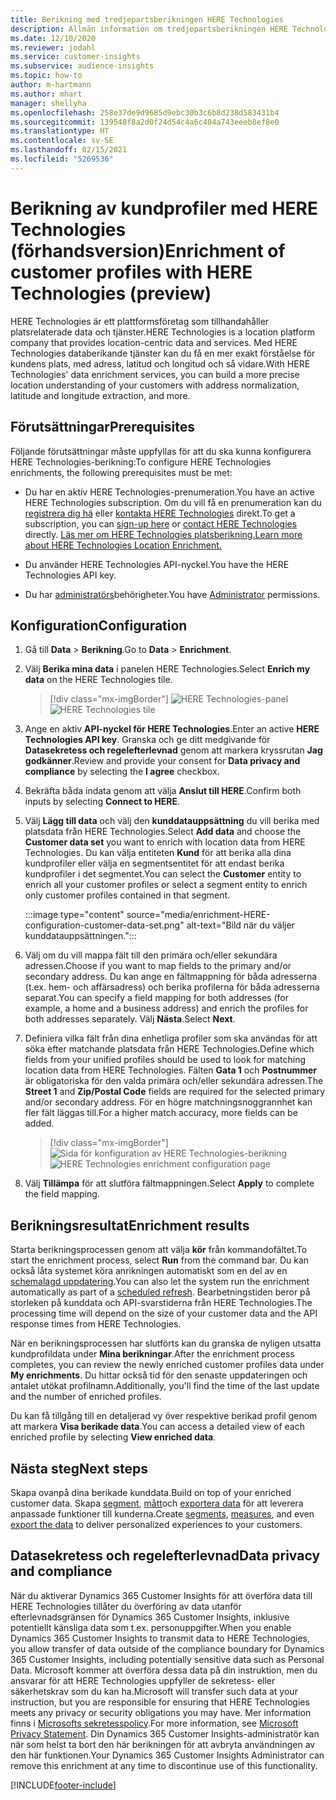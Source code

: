 ```yaml
---
title: Berikning med tredjepartsberikningen HERE Technologies
description: Allmän information om tredjepartsberikningen HERE Technologies.
ms.date: 12/10/2020
ms.reviewer: jodahl
ms.service: customer-insights
ms.subservice: audience-insights
ms.topic: how-to
author: m-hartmann
ms.author: mhart
manager: shellyha
ms.openlocfilehash: 258e37de9d9685d9ebc30b3c6b8d238d583431b4
ms.sourcegitcommit: 139548f8a2d0f24d54c4a6c404a743eeeb8ef8e0
ms.translationtype: HT
ms.contentlocale: sv-SE
ms.lasthandoff: 02/15/2021
ms.locfileid: "5269536"
---
```

# <a name="enrichment-of-customer-profiles-with-here-technologies-preview"></a><span data-ttu-id="e31a2-103">Berikning av kundprofiler med HERE Technologies (förhandsversion)</span><span class="sxs-lookup"><span data-stu-id="e31a2-103">Enrichment of customer profiles with HERE Technologies (preview)</span></span>

<span data-ttu-id="e31a2-104">HERE Technologies är ett plattformsföretag som tillhandahåller platsrelaterade data och tjänster.</span><span class="sxs-lookup"><span data-stu-id="e31a2-104">HERE Technologies is a location platform company that provides location-centric data and services.</span></span> <span data-ttu-id="e31a2-105">Med HERE Technologies databerikande tjänster kan du få en mer exakt förståelse för kundens plats, med adress, latitud och longitud och så vidare.</span><span class="sxs-lookup"><span data-stu-id="e31a2-105">With HERE Technologies' data enrichment services, you can build a more precise location understanding of your customers with address normalization, latitude and longitude extraction, and more.</span></span>

## <a name="prerequisites"></a><span data-ttu-id="e31a2-106">Förutsättningar</span><span class="sxs-lookup"><span data-stu-id="e31a2-106">Prerequisites</span></span>

<span data-ttu-id="e31a2-107">Följande förutsättningar måste uppfyllas för att du ska kunna konfigurera HERE Technologies-berikning:</span><span class="sxs-lookup"><span data-stu-id="e31a2-107">To configure HERE Technologies enrichments, the following prerequisites must be met:</span></span>

- <span data-ttu-id="e31a2-108">Du har en aktiv HERE Technologies-prenumeration.</span><span class="sxs-lookup"><span data-stu-id="e31a2-108">You have an active HERE Technologies subscription.</span></span> <span data-ttu-id="e31a2-109">Om du vill få en prenumeration kan du [registrera dig hä](https://developer.here.com/sign-up?utm_medium=referral&utm_source=Microsoft-Dynamics-CI&create=Freemium-Basic) eller [kontakta HERE Technologies](https://developer.here.com/help?utm_medium=referral&utm_source=Microsoft-Dynamics-CI#how-can-we-help-you) direkt.</span><span class="sxs-lookup"><span data-stu-id="e31a2-109">To get a subscription, you can [sign-up here](https://developer.here.com/sign-up?utm_medium=referral&utm_source=Microsoft-Dynamics-CI&create=Freemium-Basic) or [contact HERE Technologies](https://developer.here.com/help?utm_medium=referral&utm_source=Microsoft-Dynamics-CI#how-can-we-help-you) directly.</span></span> [<span data-ttu-id="e31a2-110">Läs mer om HERE Technologies platsberikning.</span><span class="sxs-lookup"><span data-stu-id="e31a2-110">Learn more about HERE Technologies Location Enrichment.</span></span>](https://developer.here.com/location-enrichment?cid=Dev-MicrosoftDynamics-DB-0-Dev-&utm_source=MicrosoftDynamics&utm_medium=referral&utm_campaign=Online_Dev_ReferralMicrosoft)

- <span data-ttu-id="e31a2-111">Du använder HERE Technologies API-nyckel.</span><span class="sxs-lookup"><span data-stu-id="e31a2-111">You have the HERE Technologies API key.</span></span>

- <span data-ttu-id="e31a2-112">Du har [administratörs](permissions.md#administrator)behörigheter.</span><span class="sxs-lookup"><span data-stu-id="e31a2-112">You have [Administrator](permissions.md#administrator) permissions.</span></span>

## <a name="configuration"></a><span data-ttu-id="e31a2-113">Konfiguration</span><span class="sxs-lookup"><span data-stu-id="e31a2-113">Configuration</span></span>

1. <span data-ttu-id="e31a2-114">Gå till **Data** > **Berikning**.</span><span class="sxs-lookup"><span data-stu-id="e31a2-114">Go to **Data** > **Enrichment**.</span></span>

1. <span data-ttu-id="e31a2-115">Välj **Berika mina data** i panelen HERE Technologies.</span><span class="sxs-lookup"><span data-stu-id="e31a2-115">Select **Enrich my data** on the HERE Technologies tile.</span></span>

   > [!div class="mx-imgBorder"]
   > <span data-ttu-id="e31a2-116">![HERE Technologies-panel](media/HERE-tile.png "HERE Technologies-panel")</span><span class="sxs-lookup"><span data-stu-id="e31a2-116">![HERE Technologies tile](media/HERE-tile.png "HERE Technologies tile")</span></span>

1. <span data-ttu-id="e31a2-117">Ange en aktiv **API-nyckel för HERE Technologies**.</span><span class="sxs-lookup"><span data-stu-id="e31a2-117">Enter an active **HERE Technologies API key**.</span></span> <span data-ttu-id="e31a2-118">Granska och ge ditt medgivande för **Datasekretess och regelefterlevnad** genom att markera kryssrutan **Jag godkänner**.</span><span class="sxs-lookup"><span data-stu-id="e31a2-118">Review and provide your consent for **Data privacy and compliance** by selecting the **I agree** checkbox.</span></span> 

1. <span data-ttu-id="e31a2-119">Bekräfta båda indata genom att välja **Anslut till HERE**.</span><span class="sxs-lookup"><span data-stu-id="e31a2-119">Confirm both inputs by selecting **Connect to HERE**.</span></span>

1.  <span data-ttu-id="e31a2-120">Välj **Lägg till data** och välj den **kunddatauppsättning** du vill berika med platsdata från HERE Technologies.</span><span class="sxs-lookup"><span data-stu-id="e31a2-120">Select **Add data** and choose the **Customer data set** you want to enrich with location data from HERE Technologies.</span></span> <span data-ttu-id="e31a2-121">Du kan välja entiteten **Kund** för att berika alla dina kundprofiler eller välja en segmentsentitet för att endast berika kundprofiler i det segmentet.</span><span class="sxs-lookup"><span data-stu-id="e31a2-121">You can select the **Customer** entity to enrich all your customer profiles or select a segment entity to enrich only customer profiles contained in that segment.</span></span>

    :::image type="content" source="media/enrichment-HERE-configuration-customer-data-set.png" alt-text="Bild när du väljer kunddatauppsättningen.":::

1. <span data-ttu-id="e31a2-123">Välj om du vill mappa fält till den primära och/eller sekundära adressen.</span><span class="sxs-lookup"><span data-stu-id="e31a2-123">Choose if you want to map fields to the primary and/or secondary address.</span></span> <span data-ttu-id="e31a2-124">Du kan ange en fältmappning för båda adresserna (t.ex. hem- och affärsadress) och berika profilerna för båda adresserna separat.</span><span class="sxs-lookup"><span data-stu-id="e31a2-124">You can specify a field mapping for both addresses (for example, a home and a business address) and enrich the profiles for both addresses separately.</span></span> <span data-ttu-id="e31a2-125">Välj **Nästa**.</span><span class="sxs-lookup"><span data-stu-id="e31a2-125">Select **Next**.</span></span>

1. <span data-ttu-id="e31a2-126">Definiera vilka fält från dina enhetliga profiler som ska användas för att söka efter matchande platsdata från HERE Technologies.</span><span class="sxs-lookup"><span data-stu-id="e31a2-126">Define which fields from your unified profiles should be used to look for matching location data from HERE Technologies.</span></span> <span data-ttu-id="e31a2-127">Fälten **Gata 1** och **Postnummer** är obligatoriska för den valda primära och/eller sekundära adressen.</span><span class="sxs-lookup"><span data-stu-id="e31a2-127">The **Street 1** and **Zip/Postal Code** fields are required for the selected primary and/or secondary address.</span></span> <span data-ttu-id="e31a2-128">För en högre matchningsnoggrannhet kan fler fält läggas till.</span><span class="sxs-lookup"><span data-stu-id="e31a2-128">For a higher match accuracy, more fields can be added.</span></span>

   > [!div class="mx-imgBorder"]
   > <span data-ttu-id="e31a2-129">![Sida för konfiguration av HERE Technologies-berikning](media/enrichment-HERE-configuration.png "Sida för konfiguration av HERE Technologies-berikning")</span><span class="sxs-lookup"><span data-stu-id="e31a2-129">![HERE Technologies enrichment configuration page](media/enrichment-HERE-configuration.png "HERE Technologies enrichment configuration page")</span></span>

1. <span data-ttu-id="e31a2-130">Välj **Tillämpa** för att slutföra fältmappningen.</span><span class="sxs-lookup"><span data-stu-id="e31a2-130">Select **Apply** to complete the field mapping.</span></span>

## <a name="enrichment-results"></a><span data-ttu-id="e31a2-131">Berikningsresultat</span><span class="sxs-lookup"><span data-stu-id="e31a2-131">Enrichment results</span></span>

<span data-ttu-id="e31a2-132">Starta berikningsprocessen genom att välja **kör** från kommandofältet.</span><span class="sxs-lookup"><span data-stu-id="e31a2-132">To start the enrichment process, select **Run** from the command bar.</span></span> <span data-ttu-id="e31a2-133">Du kan också låta systemet köra anrikningen automatiskt som en del av en [schemalagd uppdatering](system.md#schedule-tab).</span><span class="sxs-lookup"><span data-stu-id="e31a2-133">You can also let the system run the enrichment automatically as part of a [scheduled refresh](system.md#schedule-tab).</span></span> <span data-ttu-id="e31a2-134">Bearbetningstiden beror på storleken på kunddata och API-svarstiderna från HERE Technologies.</span><span class="sxs-lookup"><span data-stu-id="e31a2-134">The processing time will depend on the size of your customer data and the API response times from HERE Technologies.</span></span>

<span data-ttu-id="e31a2-135">När en berikningsprocessen har slutförts kan du granska de nyligen utsatta kundprofildata under **Mina berikningar**.</span><span class="sxs-lookup"><span data-stu-id="e31a2-135">After the enrichment process completes, you can review the newly enriched customer profiles data under **My enrichments**.</span></span> <span data-ttu-id="e31a2-136">Du hittar också tid för den senaste uppdateringen och antalet utökat profilnamn.</span><span class="sxs-lookup"><span data-stu-id="e31a2-136">Additionally, you'll find the time of the last update and the number of enriched profiles.</span></span>

<span data-ttu-id="e31a2-137">Du kan få tillgång till en detaljerad vy över respektive berikad profil genom att markera **Visa berikade data**.</span><span class="sxs-lookup"><span data-stu-id="e31a2-137">You can access a detailed view of each enriched profile by selecting **View enriched data**.</span></span>

## <a name="next-steps"></a><span data-ttu-id="e31a2-138">Nästa steg</span><span class="sxs-lookup"><span data-stu-id="e31a2-138">Next steps</span></span>

<span data-ttu-id="e31a2-139">Skapa ovanpå dina berikade kunddata.</span><span class="sxs-lookup"><span data-stu-id="e31a2-139">Build on top of your enriched customer data.</span></span> <span data-ttu-id="e31a2-140">Skapa [segment](segments.md), [mått](measures.md)och [exportera data](export-destinations.md) för att leverera anpassade funktioner till kunderna.</span><span class="sxs-lookup"><span data-stu-id="e31a2-140">Create [segments](segments.md), [measures](measures.md), and even [export the data](export-destinations.md) to deliver personalized experiences to your customers.</span></span>

## <a name="data-privacy-and-compliance"></a><span data-ttu-id="e31a2-141">Datasekretess och regelefterlevnad</span><span class="sxs-lookup"><span data-stu-id="e31a2-141">Data privacy and compliance</span></span>

<span data-ttu-id="e31a2-142">När du aktiverar Dynamics 365 Customer Insights för att överföra data till HERE Technologies tillåter du överföring av data utanför efterlevnadsgränsen för Dynamics 365 Customer Insights, inklusive potentiellt känsliga data som t.ex. personuppgifter.</span><span class="sxs-lookup"><span data-stu-id="e31a2-142">When you enable Dynamics 365 Customer Insights to transmit data to HERE Technologies, you allow transfer of data outside of the compliance boundary for Dynamics 365 Customer Insights, including potentially sensitive data such as Personal Data.</span></span> <span data-ttu-id="e31a2-143">Microsoft kommer att överföra dessa data på din instruktion, men du ansvarar för att HERE Technologies uppfyller de sekretess- eller säkerhetskrav som du kan ha.</span><span class="sxs-lookup"><span data-stu-id="e31a2-143">Microsoft will transfer such data at your instruction, but you are responsible for ensuring that HERE Technologies meets any privacy or security obligations you may have.</span></span> <span data-ttu-id="e31a2-144">Mer information finns i [Microsofts sekretesspolicy](https://go.microsoft.com/fwlink/?linkid=396732).</span><span class="sxs-lookup"><span data-stu-id="e31a2-144">For more information, see [Microsoft Privacy Statement](https://go.microsoft.com/fwlink/?linkid=396732).</span></span>
<span data-ttu-id="e31a2-145">Din Dynamics 365 Customer Insights-administratör kan när som helst ta bort den här berikningen för att avbryta användningen av den här funktionen.</span><span class="sxs-lookup"><span data-stu-id="e31a2-145">Your Dynamics 365 Customer Insights Administrator can remove this enrichment at any time to discontinue use of this functionality.</span></span>


[!INCLUDE[footer-include](../includes/footer-banner.md)]